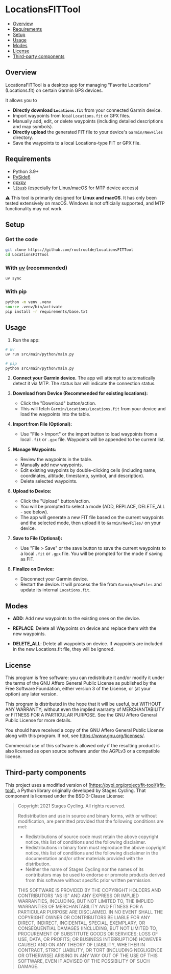 # LocationsFITTool

- [Overview](#overview)
- [Requirements](#requirements)
- [Setup](#setup)
- [Usage](#usage)
- [Modes](#modes)
- [License](#license)
- [Third-party components](#third-party-components)

## Overview

LocationsFITTool is a desktop app for managing "Favorite Locations" (Locations.fit) on certain Garmin GPS devices.

It allows you to 
- **Directly download `Locations.fit`** from your connected Garmin device.
- Import waypoints from local `Locations.fit` or GPX files.
- Manually add, edit, or delete waypoints (including detailed descriptions and map symbols).
- **Directly upload** the generated FIT file to your device's `Garmin/NewFiles` directory.
- Save the waypoints to a local Locations-type FIT or GPX file.

## Requirements

- Python 3.9+
- [PySide6](https://pypi.org/project/PySide6/)
- [gpxpy](https://pypi.org/project/gpxpy/)
- [`libusb`](https://github.com/libusb/libusb) (especially for Linux/macOS for MTP device access)

⚠️ This tool is primarily designed for **Linux and macOS**. It has only been tested extensively on macOS. Windows is not officially supported, and MTP functionality may not work.

## Setup

### Get the code
```sh
git clone https://github.com/rootrootde/LocationsFITTool
cd LocationsFITTool
```


### With [uv](https://github.com/astral-sh/uv) (recommended)
```sh
uv sync
```

### With pip
```sh
python -m venv .venv
source .venv/bin/activate
pip install -r requirements/base.txt
```

## Usage

1. Run the app:

```sh
# uv
uv run src/main/python/main.py

# pip
python src/main/python/main.py
```

2. **Connect your Garmin device.** The app will attempt to automatically detect it via MTP. The status bar will indicate the connection status.

3. **Download from Device (Recommended for existing locations):**
   - Click the "Download" button/action.
   - This will fetch `Garmin/Locations/Locations.fit` from your device and load the waypoints into the table.

4. **Import from File (Optional):**
   - Use "File > Import" or the import button to load waypoints from a local `.fit` or `.gpx` file. Waypoints will be appended to the current list.

5. **Manage Waypoints:**
   - Review the waypoints in the table.
   - Manually add new waypoints.
   - Edit existing waypoints by double-clicking cells (including name, coordinates, altitude, timestamp, symbol, and description).
   - Delete selected waypoints.

6. **Upload to Device:**
   - Click the "Upload" button/action.
   - You will be prompted to select a mode (ADD, REPLACE, DELETE_ALL - see below).
   - The app will generate a new FIT file based on the current waypoints and the selected mode, then upload it to `Garmin/NewFiles/` on your device.

7. **Save to File (Optional):**
   - Use "File > Save" or the save button to save the current waypoints to a local `.fit` or `.gpx` file. You will be prompted for the mode if saving as FIT.

8. **Finalize on Device:**
   - Disconnect your Garmin device.
   - Restart the device. It will process the file from `Garmin/NewFiles` and update its internal `Locations.fit`.

## Modes
- **ADD**: Add new waypoints to the existing ones on the device.

- **REPLACE**: Delete all Waypoints on device and replace them with the new waypoints.

- **DELETE_ALL**: Delete all waypoints on device. If waypoints are included in the new Locations.fit file, they will be ignored.

## License

This program is free software: you can redistribute it and/or modify
it under the terms of the GNU Affero General Public License as published by
the Free Software Foundation, either version 3 of the License, or
(at your option) any later version.

This program is distributed in the hope that it will be useful,
but WITHOUT ANY WARRANTY; without even the implied warranty of
MERCHANTABILITY or FITNESS FOR A PARTICULAR PURPOSE. See the
GNU Affero General Public License for more details.

You should have received a copy of the GNU Affero General Public License
along with this program. If not, see <https://www.gnu.org/licenses/>.

Commercial use of this software is allowed only if the resulting product is also licensed as open source software under the AGPLv3 or a compatible license.

## Third-party components

This project uses a modified version of [https://pypi.org/project/fit-tool/](fit-tool), a Python library originally developed by Stages Cycling. That component is licensed under the BSD 3-Clause License:

> Copyright 2021 Stages Cycling. All rights reserved.
>
> Redistribution and use in source and binary forms, with or without modification, are permitted provided that the following conditions are met:
>
> * Redistributions of source code must retain the above copyright notice, this list of conditions and the following disclaimer.
> * Redistributions in binary form must reproduce the above copyright notice, this list of conditions and the following disclaimer in the documentation and/or other materials provided with the distribution.
> * Neither the name of Stages Cycling nor the names of its contributors may be used to endorse or promote products derived from this software without specific prior written permission.
>
> THIS SOFTWARE IS PROVIDED BY THE COPYRIGHT HOLDERS AND CONTRIBUTORS "AS IS" AND ANY EXPRESS OR IMPLIED WARRANTIES, INCLUDING, BUT NOT LIMITED TO, THE IMPLIED WARRANTIES OF MERCHANTABILITY AND FITNESS FOR A PARTICULAR PURPOSE ARE DISCLAIMED. IN NO EVENT SHALL THE COPYRIGHT OWNER OR CONTRIBUTORS BE LIABLE FOR ANY DIRECT, INDIRECT, INCIDENTAL, SPECIAL, EXEMPLARY, OR CONSEQUENTIAL DAMAGES (INCLUDING, BUT NOT LIMITED TO, PROCUREMENT OF SUBSTITUTE GOODS OR SERVICES; LOSS OF USE, DATA, OR PROFITS; OR BUSINESS INTERRUPTION) HOWEVER CAUSED AND ON ANY THEORY OF LIABILITY, WHETHER IN CONTRACT, STRICT LIABILITY, OR TORT (INCLUDING NEGLIGENCE OR OTHERWISE) ARISING IN ANY WAY OUT OF THE USE OF THIS SOFTWARE, EVEN IF ADVISED OF THE POSSIBILITY OF SUCH DAMAGE.